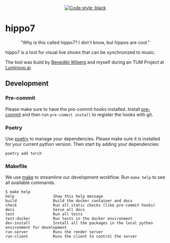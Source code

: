 <p align="center">
<a href="https://github.com/ambv/black"><img alt="Code style: black" src="https://img.shields.io/badge/code%20style-black-000000.svg"></a>
</p>

# hippo7
<center>"Why is this called hippo7? I don't know, but hippos are cool."</center>

hippo7 is a tool for visual live shows that can be synchronized to music.

The tool was build by [Benedikt Wiberg](http://github.com/qway/) and myself during an TUM Project at [Luminovo.ai](Luminovo.ai).

## Development

### Pre-commit
Please make sure to have the pre-commit hooks installed.
Install [pre-commit](https://pre-commit.com/) and then run `pre-commit install` to register the hooks with git.

### Poetry
Use [poetry](https://poetry.eustace.io/) to manage your dependencies.
Please make sure it is installed for your current python version.
Then start by adding your dependencies:
```console
poetry add torch
```

### Makefile
We use [make](https://www.gnu.org/software/make/) to streamline our development workflow.
Run `make help` to see all available commands.

<!-- START makefile-doc -->
```
$ make help 
help                 Show this help message
build                Build the docker container and docs
check                Run all static checks (like pre-commit hooks)
docs                 Serve all docs
test                 Run all tests
test-docker          Run tests in the docker environment
dev-install          Install all the packages in the local python environment for development
run-server           Runs the render server
run-client           Runs the client to control the server 
```
<!-- END makefile-doc -->
